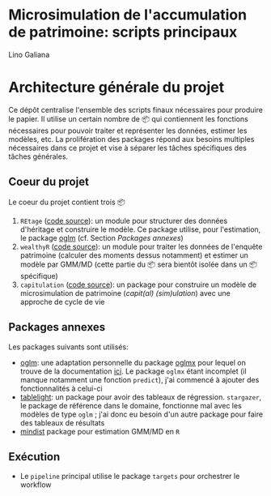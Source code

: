 # Microsimulation de l'accumulation de patrimoine: scripts principaux

Lino Galiana

# Architecture générale du projet

Ce dépôt centralise l'ensemble des scripts finaux nécessaires pour produire le papier. Il utilise un certain nombre de :package: qui contiennent les fonctions nécessaires pour pouvoir traiter et représenter les données, estimer les modèles, etc. 
La prolifération des packages répond aux besoins multiples nécessaires dans ce projet et vise à séparer les tâches spécifiques des tâches générales. 

## Coeur du projet

Le coeur du projet contient trois :package:

1. `REtage` ([code source](https://git.stable.innovation.insee.eu/microsimulation/retage)): un module pour structurer des données d'héritage et construire le modèle. Ce package utilise, pour l'estimation, le package [oglm](https://github.com/linogaliana/oglm) (cf. Section *Packages annexes*)
2. `wealthyR` ([code source](https://git.stable.innovation.insee.eu/microsimulation/wealthyr)): un module pour traiter les données de l'enquête patrimoine (calculer des moments dessus notamment) et estimer un modèle par GMM/MD (cette partie du :package: sera bientôt isolée dans un :package: spécifique)
3. `capitulation` ([code source](https://git.stable.innovation.insee.eu/microsimulation/capitulation)): un package pour construire un modèle de microsimulation de patrimoine (*capit(al) (sim)ulation*) avec une approche de cycle de vie


## Packages annexes

Les packages suivants sont utilisés:

* [oglm](https://github.com/linogaliana/oglm.git): une adaptation personnelle du package [oglmx](https://cran.r-project.org/web/packages/oglmx/index.html) pour lequel on trouve de la documentation [ici](https://cran.r-project.org/web/packages/oglmx/vignettes/oglmxVignette.pdf). Le package `oglmx` étant incomplet (il manque notamment une fonction `predict`), j'ai commencé à ajouter des fonctionnalités à celui-ci
* [tablelight](https://github.com/linogaliana/tablelight): un package pour avoir des tableaux de régression. `stargazer`, le package de référence dans le domaine, fonctionne mal avec les modèles de type `oglm` ; j'ai donc eu besoin d'un autre package pour faire des tableaux de résultats
* [mindist](https://github.com/linogaliana/mindist) package pour estimation GMM/MD en `R`

## Exécution

- Le `pipeline` principal utilise le package `targets` pour orchestrer
le workflow

